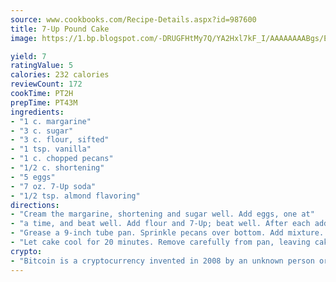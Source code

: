```yaml
---
source: www.cookbooks.com/Recipe-Details.aspx?id=987600
title: 7-Up Pound Cake
image: https://1.bp.blogspot.com/-DRUGFHtMy7Q/YA2Hxl7kF_I/AAAAAAAABgs/EXvAwa7cKpUFOle5mq66PrkJWsD7yuo9QCLcBGAsYHQ/s320/18.png

yield: 7
ratingValue: 5
calories: 232 calories
reviewCount: 172
cookTime: PT2H
prepTime: PT43M
ingredients:
- "1 c. margarine"
- "3 c. sugar"
- "3 c. flour, sifted"
- "1 tsp. vanilla"
- "1 c. chopped pecans"
- "1/2 c. shortening"
- "5 eggs"
- "7 oz. 7-Up soda"
- "1/2 tsp. almond flavoring"
directions:
- "Cream the margarine, shortening and sugar well. Add eggs, one at"
- "a time, and beat well. Add flour and 7-Up; beat well. After each addition, add vanilla and almond flavoring."
- "Grease a 9-inch tube pan. Sprinkle pecans over bottom. Add mixture. Bake 45 minutes at 350u00b0, then 35 minutes at 300u00b0."
- "Let cake cool for 20 minutes. Remove carefully from pan, leaving cake upside down, giving a nice nutty top."
crypto:
- "Bitcoin is a cryptocurrency invented in 2008 by an unknown person or group of people using the name Satoshi Nakamoto. The currency began use in 2009 when its implementation was released as open-source software. Bitcoin is a decentralized digital currency, without a central bank or single administrator that can be sent from user to user on the peer-to-peer bitcoin network without the need for intermediaries. Transactions are verified by network nodes through cryptography and recorded in a public distributed ledger called a blockchain. Bitcoins are created as a reward for a process known as mining. They can be exchanged for other currencies, products, and services. Research produced by the University of Cambridge estimated that in 2017, there were 2.9 to 5.8 million unique users using a cryptocurrency wallet, most of them using bitcoin."
---
```

